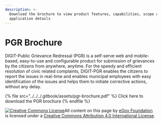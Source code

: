 ```yaml
---
description: >-
  Download the brochure to view product features, capabilities, scope and
  application details
---
```


# PGR Brochure

DIGIT-Public Grievance Redressal (PGR) is a self-serve web and mobile-based, easy-to-use and configurable product for submission of grievances by the citizens from anywhere, anytime. For the speedy and efficient resolution of civic related complaints, DIGIT-PGR enables the citizens to report the issues in real-time and enables municipal employees with easy identification of the issues and helps them to initiate corrective actions, without any delay.

{% file src="../../../.gitbook/assets/pgr-brochure.pdf" %}
Click here to download the PGR brochure
{% endfile %}

[![Creative Commons License](https://i.creativecommons.org/l/by/4.0/80x15.png)](http://creativecommons.org/licenses/by/4.0/)All content on this page by [eGov Foundation ](https://egov.org.in/)is licensed under a [Creative Commons Attribution 4.0 International License](http://creativecommons.org/licenses/by/4.0/).
